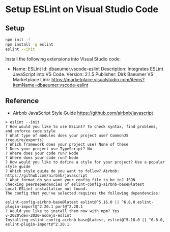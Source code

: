 Setup ESLint on Visual Studio Code
==================================

## Setup

```bash
npm init -f
npm install -g eslint
eslint --init
```

Install the following extensions into Visual Studio code:
- Name: ESLint
Id: dbaeumer.vscode-eslint
Description: Integrates ESLint JavaScript into VS Code.
Version: 2.1.5
Publisher: Dirk Baeumer
VS Marketplace Link: https://marketplace.visualstudio.com/items?itemName=dbaeumer.vscode-eslint

## Reference
- Airbnb JavaScript Style Guide
    https://github.com/airbnb/javascript
```
> eslint --init
? How would you like to use ESLint? To check syntax, find problems, and enforce code style
? What type of modules does your project use? CommonJS (require/exports)
? Which framework does your project use? None of these
? Does your project use TypeScript? No
? Where does your code run? Node
? Where does your code run? Node
? How would you like to define a style for your project? Use a popular style guide
? Which style guide do you want to follow? Airbnb: https://github.com/airbnb/javascript
? What format do you want your config file to be in? JSON
Checking peerDependencies of eslint-config-airbnb-base@latest
Local ESLint installation not found.
The config that you've selected requires the following dependencies:

eslint-config-airbnb-base@latest eslint@^5.16.0 || ^6.8.0 eslint-plugin-import@^2.20.1 port@^2.20.1
? Would you like to install them now with npm? Yes                                     v-2020\dev-2020-nodejs-eslint
Installing eslint-config-airbnb-base@latest, eslint@^5.16.0 || ^6.8.0, eslint-plugin-import@^2.20.1
```